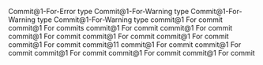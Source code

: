 Commit@1-For-Error type
Commit@1-For-Warning type
Commit@1-For-Warning type
Commit@1-For-Warning type
commit@1 For commit
commit@1 For commits
commit@1 For commit
commit@1 For commit
commit@1 For commit
commit@1 For commit
commit@1 For commit
commit@1 For commit
commit@11
commit@1 For commit
commit@1 For commit
commit@1 For commit
commit@1 For commit
commit@1 For commit
